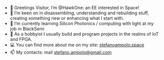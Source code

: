 - 👋 Greetings Visitor, I’m @HawkOne: an EE interested in Space!
- 👀 I’m keen on in disassembling, understanding and rebuilding stuff, creating something new or enhancing what I start with.
- 🌱 I’m currently learning Silicon Photonics / computing with light at my job in BlackSemi
- 🌹 As a hobbyist I usually build and program projects in the realms of IoT and FPGA.
- 💻 You can find more about me on my site:  <a href="https://www.stefanoampolo.space">stefanoampolo.space</a>
- 📫 My contacts: mail stefano.ampolo@gmail.com

<!---
HawkOne/HawkOne is a ✨ special ✨ repository because its `README.md` (this file) appears on your GitHub profile.
You can click the Preview link to take a look at your changes.
--->
